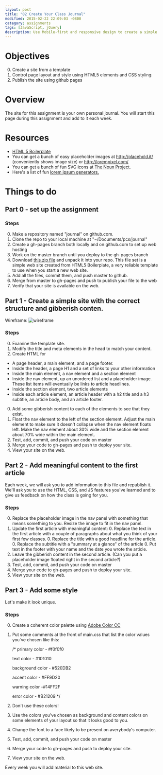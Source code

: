 ```yaml
---
layout: post
title: "02 Create Your Class Journal"
modified: 2015-02-22 22:09:03 -0800
category: assignments
tags: [JavaScript, jQuery]
description: Use Mobile-first and responsive design to create a simple magazine site.
---
```



Objectives
==========
0. Create a site from a template
0. Control page layout and style using HTML5 elements and CSS styling
0. Publish the site using github pages



Overview
========
The site for this assignment is your own personal journal. You will start this page during this assignment and add to it each week.

Resources
=========
* [HTML 5 Boilerplate](https://html5boilerplate.com/)
* You can get a bunch of easy placeholder images at http://placehold.it/ (conveniently shows image size) or http://lorempixel.com/
* You can get a bunch of fun SVG icons at [The Noun Project](http://thenounproject.com/).
* Here's a list of fun [lorem ipsum generators.](http://mashable.com/2013/07/11/lorem-ipsum/)

Things to do
=====

Part 0 - set up the assignment
----------------------------------

### Steps

0. Make a repository named "journal" on github.com.
0. Clone the repo to your local machine at "~/Documents/pcs/journal"
0. Create a gh-pages branch both locally and on github.com to set up web hosting
0. Work on the master branch until you deploy to the gh-pages branch
0. Download [this zip file]() and unpack it into your repo. This file set is a simple web site created from HTML5 Boilerplate, a very reliable template to use when you start a new web site.
0. Add all the files, commit them, and push master to github.
0. Merge from master to gh-pages and push to publish your file to the web
0. Verify that your site is available on the web.

Part 1 - Create a simple site with the correct structure and gibberish conten.
----------------------------------

Wireframe:
![wireframe](/primer/images/journal_wireframes.png "Wireframe")

### Steps

0. Examine the template site.
0. Modify the title and meta elements in the head to match your content.
0. Create HTML for
  - A page header, a main element, and a page footer.
  - Inside the header, a page H1 and a set of links to your other information
  - Inside the main element, a nav element and a section element
  - Inside the nav element, up an unordered list and a placeholder image. These list items will eventually be links to article headlines.
  - Inside the section element, two article elements
  - Inside each article element, an article header with a h2 title and a h3 subtitle, an article body, and an article footer.
0. Add some gibberish content to each of the elements to see that they exist.
0. Float the nav element to the left of the section element. Adjust the main element to make sure it doesn't collapse when the nav element floats left. Make the nav element about 30% wide and the section element about 70% wide within the main element.
0. Test, add, commit, and push your code on master
0. Merge your code to gh-pages and push to deploy your site.
0. View your site on the web.

Part 2 - Add meaningful content to the first article
----------------------------------

Each week, we will ask you to add information to this file and republish it. We'll ask you to use the HTML, CSS, and JS features you've learned and to give us feedback on how the class is going for you.


### Steps

0. Replace the placeholder image in the nav panel with something that means something to you. Resize the image to fit in the nav panel.
0. Update the first article with meaningful content:
    0. Replace the text in the first article with a couple of paragraphs about what you think of your first few classes.
    0. Replace the title with a good headline for the article.
    0. Replace the subtitle with a "summary at a glance" of the article
    0. Put text in the footer with your name and the date you wrote the article.
0. Leave the gibberish content in the second article. (Can you put a placeholder image floated right in the second article?)
0. Test, add, commit, and push your code on master
0. Merge your code to gh-pages and push to deploy your site.
0. View your site on the web.

Part 3 - Add some style
----------------------------------

Let's make it look unique.


### Steps

0. Create a coherent color palette using [Adobe Color CC](https://color.adobe.com/create/color-wheel/)
0. Put some comments at the front of main.css that list the color values you've chosen like this:

     /*
     primary color - #f0f0f0

     text color - #101010

     background color - #520DB2

     accent color - #FF9D20

     warning color -#14FF2F

     error color - #B21209
     */

0. Don't use these colors!
0. Use the colors you've chosen as background and content colors on some elements of your layout so that it looks good to you.
0. Change the font to a face likely to be present on averybody's computer.
0. Test, add, commit, and push your code on master
0. Merge your code to gh-pages and push to deploy your site.
0. View your site on the web.

Every week you will add material to this web site.
